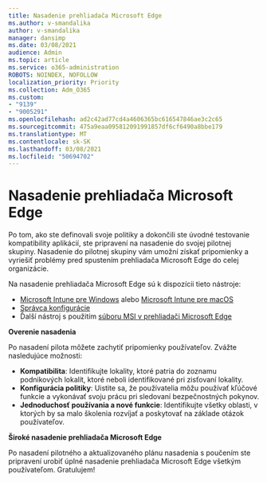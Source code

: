 ```yaml
---
title: Nasadenie prehliadača Microsoft Edge
ms.author: v-smandalika
author: v-smandalika
manager: dansimp
ms.date: 03/08/2021
audience: Admin
ms.topic: article
ms.service: o365-administration
ROBOTS: NOINDEX, NOFOLLOW
localization_priority: Priority
ms.collection: Adm_O365
ms.custom:
- "9139"
- "9005291"
ms.openlocfilehash: ad2c42ad77cd4a4606365bc616547846ae3c2c65
ms.sourcegitcommit: 475a9eaa095812091991857df6cf6490a8bbe179
ms.translationtype: MT
ms.contentlocale: sk-SK
ms.lasthandoff: 03/08/2021
ms.locfileid: "50694702"
---
```

# <a name="deploy-microsoft-edge"></a>Nasadenie prehliadača Microsoft Edge

Po tom, ako ste definovali svoje politiky a dokončili ste úvodné testovanie kompatibility aplikácií, ste pripravení na nasadenie do svojej pilotnej skupiny. Nasadenie do pilotnej skupiny vám umožní získať pripomienky a vyriešiť problémy pred spustením prehliadača Microsoft Edge do celej organizácie.

Na nasadenie prehliadača Microsoft Edge sú k dispozícii tieto nástroje:

- [Microsoft Intune pre Windows](https://docs.microsoft.com/mem/intune/apps/apps-windows-edge) alebo [Microsoft Intune pre macOS](https://docs.microsoft.com/mem/intune/apps/apps-edge-macos)
- [Správca konfigurácie](https://docs.microsoft.com/DeployEdge/deploy-edge-with-configuration-manager)
- Ďalší nástroj s použitím [súboru MSI v prehliadači Microsoft Edge](https://www.microsoft.com/edge/business/download)

**Overenie nasadenia**

Po nasadení pilota môžete zachytiť pripomienky používateľov. Zvážte nasledujúce možnosti:
- **Kompatibilita**: Identifikujte lokality, ktoré patria do zoznamu podnikových lokalít, ktoré neboli identifikované pri zisťovaní lokality.
- **Konfigurácia politiky**: Uistite sa, že používatelia môžu používať kľúčové funkcie a vykonávať svoju prácu pri sledovaní bezpečnostných pokynov.
- **Jednoduchosť používania a nové funkcie**: Identifikujte všetky oblasti, v ktorých by sa malo školenia rozvíjať a poskytovať na základe otázok používateľov.

**Široké nasadenie prehliadača Microsoft Edge**

Po nasadení pilotného a aktualizovaného plánu nasadenia s poučením ste pripravení urobiť úplné nasadenie prehliadača Microsoft Edge všetkým používateľom. Gratulujem!

